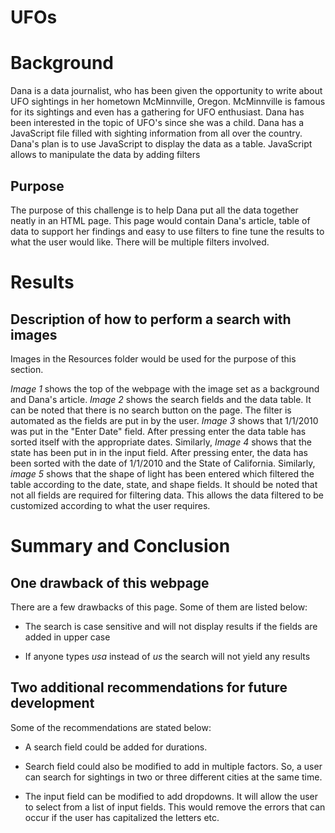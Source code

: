# UFOs

# Background
Dana is a data journalist, who has been given the opportunity to write about UFO sightings in her hometown McMinnville, Oregon.  McMinnville is famous for its sightings and even has a gathering for UFO enthusiast. Dana has been interested in the topic of UFO's since she was a child. Dana has a JavaScript file filled with sighting information from all over the country.  Dana's plan is to use JavaScript to display the data as a table.  JavaScript allows to manipulate the data by adding filters

## Purpose
The purpose of this challenge is to help Dana put all the data together neatly in an HTML page.  This page would contain Dana's article, table of data to support her findings and easy to use filters to fine tune the results to what the user would like.  There will be multiple filters involved.


# Results

## Description of how to perform a search with images
Images in the Resources folder would be used for the purpose of this section. 

*Image 1* shows the top of the webpage with the image set as a background and Dana's article.  *Image 2* shows the search fields and the data table. It can be noted that there is no search button on the page.  The filter is automated as  the fields are put in by the user.  *Image 3* shows that 1/1/2010 was put in the "Enter Date" field.  After pressing enter the data table has sorted itself with the appropriate dates.  Similarly, *Image 4* shows that the state has been put in in the input field.  After pressing enter, the data has been sorted with the date of 1/1/2010 and the State of California.  Similarly, *image 5* shows that the shape of light has been entered which filtered the table according to the date, state, and shape fields.  It should be noted that not all fields are required for filtering data. This allows the data filtered to be customized according to what the user requires.

# Summary and Conclusion

## One drawback of this webpage

There are a few drawbacks of this page.  Some of them are listed below:

- The search is case sensitive and will not display results if the fields are added in upper case

- If anyone types *usa* instead of *us* the search will not yield any results

## Two additional recommendations for future development

Some of the recommendations are stated below:

- A search field could be added for durations.  

- Search field could also be modified to add in multiple factors.  So, a user can search for sightings in two or three different cities at the same time.

- The input field can be modified to add dropdowns. It will allow the user to select from a list of input fields. This would remove the errors that can occur if the user has capitalized the letters etc.
